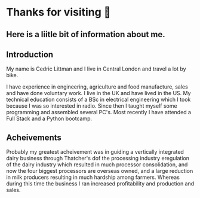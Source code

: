 # Thanks for visiting 👋
## Here is a liitle bit of information about me.

## Introduction
My name is Cedric Littman and I live in Central London and travel a lot by bike.

I have experience in engineering, agriculture and food manufacture, sales and have done voluntary work. I live in the UK and have lived in the US. My technical education consists of a BSc in electrical engineering which I took because I was so interested in radio. Since then I taught myself some programming and assembled several PC's. Most recently I have attended a Full Stack and a Python bootcamp.

## Acheivements
Probably my greatest acheivement was in guiding a vertically integrated dairy business through Thatcher's dof the processing industry eregulation of the dairy industry which resulted in much processor consolidation, and now the four biggest processors are overseas owned, and a large reduction in milk producers resulting in much hardship among farmers. Whereas during this time the business I ran increased profitability and production and sales.


<!--
**CedricLittman/CedricLittman** is a ✨ _special_ ✨ repository because its `README.md` (this file) appears on your GitHub profile.

Here are some ideas to get you started:

- 🔭 I’m currently working on ...
- 🌱 I’m currently learning ...
- 👯 I’m looking to collaborate on ...
- 🤔 I’m looking for help with ...
- 💬 Ask me about ...
- 📫 How to reach me: ...
- 😄 Pronouns: ...
- ⚡ Fun fact: ...
-->

